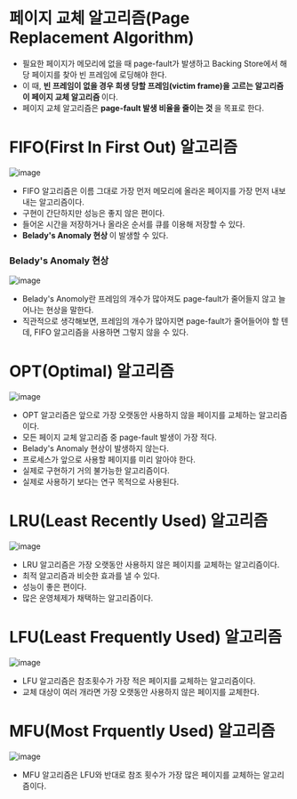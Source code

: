 <h1> 페이지 교체 알고리즘(Page Replacement Algorithm) </h1>

- 필요한 페이지가 메모리에 없을 때 page-fault가 발생하고 Backing Store에서 해당 페이지를 찾아 빈 프레임에 로딩해야 한다.
- 이 때, <b> 빈 프레임이 없을 경우 희생 당할 프레임(victim frame)을 고르는 알고리즘이 페이지 교체 알고리즘 </b> 이다.
- 페이지 교체 알고리즘은 <b> page-fault 발생 비율을 줄이는 것 </b> 을 목표로 한다.

<h1> FIFO(First In First Out) 알고리즘 </h1>

![image](https://user-images.githubusercontent.com/62228401/233753635-cdc5ac40-848d-4971-82eb-991ecfe9ef92.png)

- FIFO 알고리즘은 이름 그대로 가장 먼저 메모리에 올라온 페이지를 가장 먼저 내보내는 알고리즘이다.
- 구현이 간단하지만 성능은 좋지 않은 편이다.
- 들어온 시간을 저장하거나 올라온 순서를 큐를 이용해 저장할 수 있다.
- <b> Belady's Anomaly 현상 </b> 이 발생할 수 있다.

<h3> Belady's Anomaly 현상 </h3>

![image](https://user-images.githubusercontent.com/62228401/233753724-03de8ee3-0e1c-4526-9048-db88a9f38553.png)

- Belady's Anomoly란 프레임의 개수가 많아져도 page-fault가 줄어들지 않고 늘어나는 현상을 말한다.
- 직관적으로 생각해보면, 프레임의 개수가 많아지면 page-fault가 줄어들어야 할 텐데, FIFO 알고리즘을 사용하면 그렇지 않을 수 있다.

<h1> OPT(Optimal) 알고리즘 </h1>

![image](https://user-images.githubusercontent.com/62228401/233753933-dca50e6c-a5de-4f0c-98af-a6ef8f1e8a2a.png)

- OPT 알고리즘은 앞으로 가장 오랫동안 사용하지 않을 페이지를 교체하는 알고리즘이다.
- 모든 페이지 교체 알고리즘 중 page-fault 발생이 가장 적다.
- Belady's Anomaly 현상이 발생하지 않는다.
- 프로세스가 앞으로 사용할 페이지를 미리 알아야 한다.
- 실제로 구현하기 거의 불가능한 알고리즘이다.
- 실제로 사용하기 보다는 연구 목적으로 사용된다.

<h1> LRU(Least Recently Used) 알고리즘 </h1>

![image](https://user-images.githubusercontent.com/62228401/233754025-6736b19e-2b30-4e07-a22a-d630c93a9efd.png)

- LRU 알고리즘은 가장 오랫동안 사용하지 않은 페이지를 교체하는 알고리즘이다.
- 최적 알고리즘과 비슷한 효과를 낼 수 있다.
- 성능이 좋은 편이다.
- 많은 운영체제가 채택하는 알고리즘이다.

<h1> LFU(Least Frequently Used) 알고리즘 </h1>

![image](https://user-images.githubusercontent.com/62228401/233754097-0050f0d0-cf07-4b24-a146-363d0779edda.png)

- LFU 알고리즘은 참조횟수가 가장 적은 페이지를 교체하는 알고리즘이다.
- 교체 대상이 여러 개라면 가장 오랫동안 사용하지 않은 페이지를 교체한다.

<h1> MFU(Most Frquently Used) 알고리즘 </h1>

![image](https://user-images.githubusercontent.com/62228401/233754142-5e323701-b06a-46e5-b661-485ea12175cc.png)

- MFU 알고리즘은 LFU와 반대로 참조 횟수가 가장 많은 페이지를 교체하는 알고리즘이다.
